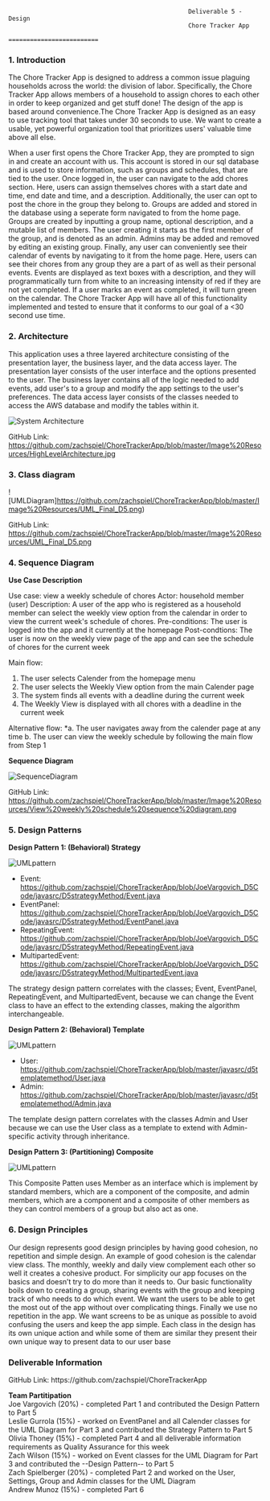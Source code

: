 
                                        	          Deliverable 5 - Design
                                                      Chore Tracker App
                                                   =========================

<h3>1. Introduction </h3>
The Chore Tracker App is designed to address a common issue plaguing households across the world: the division of labor. Specifically, the Chore Tracker App allows members of a household to assign chores to each other in order to keep organized and get stuff done! The design of the app is based around convenience.The Chore Tracker App is designed as an easy to use tracking tool that takes under 30 seconds to use. We want to create a usable, yet powerful organization tool that prioritizes users' valuable time above all else.

When a user first opens the Chore Tracker App, they are prompted to sign in and create an account with us. This account is stored in our sql database and is used to store information, such as groups and schedules, that are tied to the user. Once logged in, the user can navigate to the add chores section. Here, users can assign themselves chores with a start date and time, end date and time, and a description. Additionally, the user can opt to post the chore in the group they belong to. Groups are added and stored in the database using a seperate form navigated to from the home page. Groups are created by inputting a group name, optional description, and a mutable list of members. The user creating it starts as the first member of the group, and is denoted as an admin. Admins may be added and removed by editing an existing group. Finally, any user can conveniently see their calendar of events by navigating to it from the home page. Here, users can see their chores from any group they are a part of as well as their personal events. Events are displayed as text boxes with a description, and they will programmatically turn from white to an increasing intensity of red if they are not yet completed. If a user marks an event as completed, it will turn green on the calendar. The Chore Tracker App will have all of this functionality implemented and tested to ensure that it conforms to our goal of a <30 second use time. 


<h3>2. Architecture </h3>
This application uses a three layered architecture consisting of the presentation layer, the business layer, and the data access layer. The presentation layer consists of the user interface and the options presented to the user. The business layer contains all of the logic needed to add events, add user's to a group and modify the app settings to the user's preferences. The data access layer consists of the classes needed to access the AWS database and modify the tables within it.

![System Architecture](https://github.com/zachspiel/ChoreTrackerApp/blob/master/Image%20Resources/HighLevelArchitecture.jpg)

GitHub Link: https://github.com/zachspiel/ChoreTrackerApp/blob/master/Image%20Resources/HighLevelArchitecture.jpg

<h3>3. Class diagram </h3>

![UMLDiagram]https://github.com/zachspiel/ChoreTrackerApp/blob/master/Image%20Resources/UML_Final_D5.png)

GitHub Link: https://github.com/zachspiel/ChoreTrackerApp/blob/master/Image%20Resources/UML_Final_D5.png

<h3>4. Sequence Diagram </h3>

**Use Case Description**

Use case: view a weekly schedule of chores
Actor: household member (user)
Description: A user of the app who is registered as a household member can select the weekly view option from the calendar in order to view the current week's schedule of chores.
Pre-conditions: The user is logged into the app and it currently at the homepage
Post-condtions: The user is now on the weekly view page of the app and can see the schedule of chores for the current week

Main flow:
1. The user selects Calender from the homepage menu
2. The user selects the Weekly View option from the main Calender page
3. The system finds all events with a deadline during the current week
4. The Weekly View is displayed with all chores with a deadline in the current week

Alternative flow:
\*a. The user navigates away from the calender page at any time
  b. The user can view the weekly schedule by following the main flow from Step 1
  
**Sequence Diagram**

![SequenceDiagram](https://github.com/zachspiel/ChoreTrackerApp/blob/master/Image%20Resources/View%20weekly%20schedule%20sequence%20diagram.png)

GitHub Link: https://github.com/zachspiel/ChoreTrackerApp/blob/master/Image%20Resources/View%20weekly%20schedule%20sequence%20diagram.png

<h3>5. Design Patterns </h3>
<Strong>Design Pattern 1: (Behavioral) Strategy</Strong>

 ![UMLpattern](https://github.com/zachspiel/ChoreTrackerApp/blob/master/Image%20Resources/behavioral-stag-uml.png)
 
 - Event: https://github.com/zachspiel/ChoreTrackerApp/blob/JoeVargovich_D5Code/javasrc/D5strategyMethod/Event.java
 - EventPanel: https://github.com/zachspiel/ChoreTrackerApp/blob/JoeVargovich_D5Code/javasrc/D5strategyMethod/EventPanel.java
 - RepeatingEvent: https://github.com/zachspiel/ChoreTrackerApp/blob/JoeVargovich_D5Code/javasrc/D5strategyMethod/RepeatingEvent.java
 - MultipartedEvent: https://github.com/zachspiel/ChoreTrackerApp/blob/JoeVargovich_D5Code/javasrc/D5strategyMethod/MultipartedEvent.java
 
 The strategy design pattern correlates with the classes; Event, EventPanel, RepeatingEvent, and MultipartedEvent, because we can change the Event class to have an effect to the extending classes, making the algorithm interchangeable. 
 
  <Strong>Design Pattern 2: (Behavioral) Template</Strong>
 
  ![UMLpattern](https://github.com/zachspiel/ChoreTrackerApp/blob/master/Image%20Resources/TemplateMethodD5.png)
 
 - User: https://github.com/zachspiel/ChoreTrackerApp/blob/master/javasrc/d5templatemethod/User.java
 - Admin: https://github.com/zachspiel/ChoreTrackerApp/blob/master/javasrc/d5templatemethod/Admin.java
 
 The template design pattern correlates with the classes Admin and User because we can use the User class as a template to extend with Admin-specific activity through inheritance. 
 
 <Strong>Design Pattern 3: (Partitioning) Composite</Strong>
 
  ![UMLpattern](https://github.com/zachspiel/ChoreTrackerApp/blob/master/Image%20Resources/D5_Part5_Pattern3_Composite.png)
  
  This Composite Patten uses Member as an interface which is implement by standard members, which are a component of the composite, and admin members, which are a component and a composite of other members as they can control members of a group but also act as one.
 
<h3>6. Design Principles </h3>
    Our design represents good design principles by having good cohesion, no repetition and simple design. An example of good cohesion is the calendar view class. The monthly, weekly and daily view complement each other so well it creates a cohesive product. For simplicity our app focuses on the basics and doesn’t try to do more than it needs to. Our basic functionality boils down to creating a group, sharing events with the group and keeping track of who needs to do which event. We want the users to be able to get the most out of the app without over complicating things. Finally we use no repetition in the app. We want screens to be as unique as possible to avoid confusing the users and keep the app simple. Each class in the design has its own unique action and while some of them are similar they present their own unique way to present data to our user base

<h3>Deliverable Information</h3>
GitHub Link: https://github.com/zachspiel/ChoreTrackerApp

**Team Partitipation**<br/>
Joe Vargovich (20%) - completed Part 1 and contributed the Design Pattern to Part 5\
Leslie Gurrola (15%) - worked on EventPanel and all Calender classes for the UML Diagram for Part 3 and contributed the Strategy Pattern to Part 5\
Olivia Thoney (15%) - completed Part 4 and all deliverable information requirements as Quality Assurance for this week\
Zach Wilson (15%) - worked on Event classes for the UML Diagram for Part 3 and contributed the --Design Pattern-- to Part 5\
Zach Spielberger (20%) - completed Part 2 and worked on the User, Settings, Group and Admin classes for the UML Diagram\
Andrew Munoz (15%) - completed Part 6
